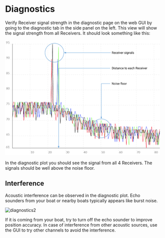 # Diagnostics

Verify Receiver signal strength in the diagnostic page on the web GUI by going to the diagnostic tab in the side panel on the left. This view will show the signal strength from all Receivers. It should look something like this:

![diagnostics1](../../img/diagnostics_1_g2.png)

In the diagnostic plot you should see the signal from all 4 Receivers. The signals should be well above the noise floor.

## Interference

Acoustic interference can be observed in the diagnostic plot. Echo sounders from your boat or nearby boats typically appears like burst noise.

![diagnostics2](../../img/diagnostics_2.png)

If it is coming from your boat, try to turn off the echo sounder to improve position accuracy.
In case of interference from other acoustic sources, use the GUI to try other channels to avoid the interference.
